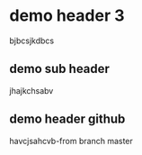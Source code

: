 # demo header 3
bjbcsjkdbcs

## demo sub header 
jhajkchsabv

## demo header github
havcjsahcvb-from branch master

